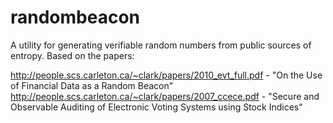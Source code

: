 randombeacon
============

A utility for generating verifiable random numbers from public sources of entropy. Based on the papers:

http://people.scs.carleton.ca/~clark/papers/2010_evt_full.pdf - "On the Use of Financial Data as a Random Beacon"
http://people.scs.carleton.ca/~clark/papers/2007_ccece.pdf - "Secure and Observable Auditing of Electronic Voting Systems using Stock Indices"


